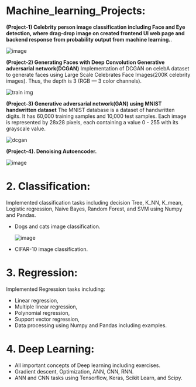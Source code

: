 #  Machine_learning_Projects:

**(Project-1) Celebrity person image classification including Face and Eye detection, where drag-drop image on created frontend UI web page and backend response from probability output from machine learning.**.

![image](https://github.com/abulzunayed/Machine-learning/assets/122612945/c7651c8a-e79e-4166-9b7c-02daacfb9a66)


**(Project-2) Generating Faces with Deep Convolution Generative adversarial network(DCGAN)**
Implementation of DCGAN on celebA dataset to generate faces using Large Scale Celebrates Face Images(200K celebrity images). Thus, the depth is 3 (RGB — 3 color channels).

![train img](https://github.com/abulzunayed/Machine-learning/assets/122612945/bb4aea02-579a-40e7-8126-9b99abfd8380)


**(Project-3) Generative adversarial network(GAN) using MNIST handwritten dataset**
The MNIST database is a dataset of handwritten digits. It has 60,000 training samples and 10,000 test samples. Each image is represented by 28x28 pixels, each containing a value 0 - 255 with its grayscale value.

![dcgan](https://github.com/abulzunayed/Machine-learning/assets/122612945/22bd2f7d-ee88-41db-8313-d976888fd0dc)


**(Project-4). Denoising Autoencoder.**

![image](https://github.com/abulzunayed/Machine-learning/assets/122612945/798bcce2-ca64-40fc-b08c-91c5aefdfc62)


# 2. Classification:
Implemented classification tasks including decision Tree, K_NN, K_mean, Logistic regression, Naive Bayes, Random Forest, and SVM using Numpy and Pandas.
  - Dogs and cats image classification.
    
    ![image](https://github.com/abulzunayed/Machine-learning/assets/122612945/1353e7bf-335c-4c84-9e80-642fd2e1e90a)

  - CIFAR-10 image classification.

    
# 3. Regression: 
Implemented Regression tasks including:
- Linear regression,
- Multiple linear regression,
- Polynomial regression,
- Support vector regression,
- Data processing using Numpy and Pandas including examples.
# 4. Deep Learning:
 - All important concepts of Deep learning including exercises.
 - Gradient descent, Optimization, ANN, CNN,  RNN.
 - ANN and CNN tasks using Tensorflow, Keras, Scikit Learn, and Scipy.
